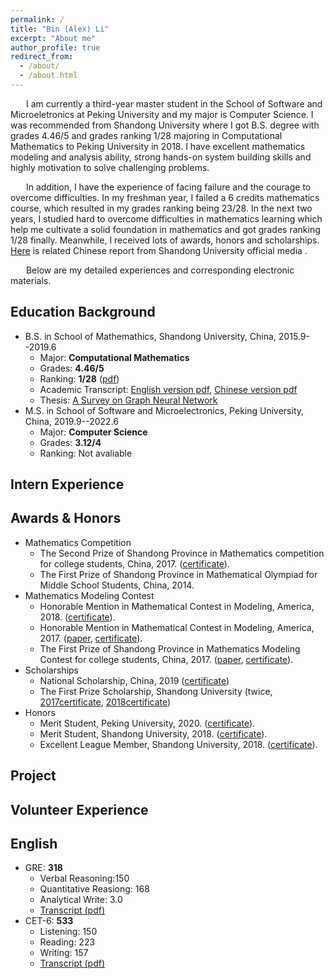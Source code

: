 ```yaml
---
permalink: /
title: "Bin (Alex) Li"
excerpt: "About me"
author_profile: true
redirect_from: 
  - /about/
  - /about.html
---
```


&emsp;&ensp;  I am currently a third-year master student in the School of Software and Microeletronics at Peking University and my major is Computer Science. 
I was recommended from Shandong University where I got B.S. degree with grades 4.46/5 and grades ranking 1/28 majoring in Computational Mathematics to Peking University in 2018. 
I have excellent mathematics modeling and analysis ability, strong hands-on system building skills and highly motivation to solve challenging problems. 

&emsp;&ensp;  In addition, I have the experience of facing failure and the courage to overcome difficulties. In my freshman year, I failed a 6 credits mathematics course, which resulted in my grades ranking being 23/28. In the next two years, I studied hard to overcome difficulties in mathematics learning which help me cultivate a solid foundation in mathematics and got grades ranking 1/28 finally. Meanwhile, I received lots of awards, honors and scholarships. [Here](https://mp.weixin.qq.com/s/8xiYZdwlquxZYcx8gpXJ6Q) is related Chinese report from Shandong University official media .

&emsp;&ensp;  Below are my detailed experiences and corresponding electronic materials.  

## Education Background
+ B.S. in School of Mathemathics, Shandong University, China, 2015.9--2019.6
  - Major: **Computational Mathematics**
  - Grades: **4.46/5**  
  - Ranking: **1/28** ([pdf](https://alexli8.github.io/files/ranking.pdf))
  - Academic Transcript: [English version pdf](https://alexli8.github.io/files/English%20Transcript.pdf), [Chinese version pdf](https://alexli8.github.io/files/Chinese%20Transcript.pdf)
  - Thesis: [A Survey on Graph Neural Network]()
+ M.S. in School of Software and Microelectronics, Peking University,  China, 2019.9--2022.6
  - Major: **Computer Science**
  - Grades: **3.12/4**  
  - Ranking: Not avaliable

## Intern Experience


## Awards & Honors
+ Mathematics Competition
  + The Second Prize of Shandong Province in Mathematics competition for college students, China, 2017. ([certificate]()).
  + The First Prize of Shandong Province in Mathematical Olympiad for Middle School Students, China, 2014.
+ Mathematics Modeling Contest
  + Honorable Mention in Mathematical Contest in Modeling, America, 2018. ([certificate]()).
  + Honorable Mention in Mathematical Contest in Modeling, America, 2017. ([paper](), [certificate]()).
  + The First Prize of Shandong Province in Mathematics Modeling Contest for college students, China, 2017. ([paper](), [certificate]()).
+ Scholarships
  + National Scholarship, China, 2019 ([certificate]())
  + The First Prize Scholarship, Shandong University (twice, [2017certificate](), [2018certificate]())
+ Honors
  + Merit Student, Peking University, 2020. ([certificate]()).
  + Merit Student, Shandong University, 2018. ([certificate]()).
  + Excellent League Member, Shandong University, 2018. ([certificate]()).



## Project


## Volunteer Experience


## English 
+ GRE: **318**
  - Verbal Reasoning:150
  - Quantitative Reasiong: 168 
  - Analytical Write: 3.0
  - [Transcript (pdf)](https://alexli8.github.io/files/GRE.pdf)
+ CET-6: **533**
  - Listening: 150
  - Reading: 223
  - Writing: 157
  - [Transcript (pdf)](https://alexli8.github.io/files/CET6.pdf)

